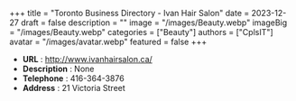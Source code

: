 +++
title = "Toronto Business Directory - Ivan Hair Salon"
date = 2023-12-27
draft = false
description = ""
image = "/images/Beauty.webp"
imageBig = "/images/Beauty.webp"
categories = ["Beauty"]
authors = ["CplsIT"]
avatar = "/images/avatar.webp"
featured = false
+++


* **URL** :  http://www.ivanhairsalon.ca/
* **Description** : None
* **Telephone** : 416-364-3876
* **Address** : 21 Victoria Street